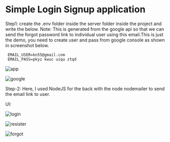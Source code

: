# Simple Login Signup application

Step1:
create the .env folder inside the server folder inside the project 
and write the below.
Note: This is generated from the google api so that we can send the forgot password link to individual user 
using this email.This is just the demo, you need to create user and pass from google console as shown in screenshot below.

     EMAIL_USER=kn55@gmail.com   
     EMAIL_PASS=pkyz kwuc uiqu ztqd

![app](https://github.com/user-attachments/assets/ad13c629-eff4-40c7-8b94-4323a87a04f4)


![google](https://github.com/user-attachments/assets/6e0d7b28-f7dd-47d9-aafa-c3379fc73de8)


 

Step-2:
Here, I used NodeJS for the back with the node nodemailer to send the email link to user.

UI:

![login](https://github.com/user-attachments/assets/442cc9cd-2274-4790-943d-852b30867737)


![resister](https://github.com/user-attachments/assets/621c10cc-d236-4889-8da7-9438cbd5fcbb)


![forgot](https://github.com/user-attachments/assets/18733af7-4e45-4f5b-8b00-3ca5ab2d9d65)

